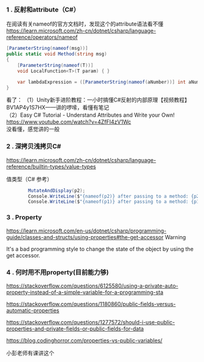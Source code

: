 ### 1 . 反射和attribute（C#）
在阅读有关nameof的官方文档时，发现这个的attribute语法看不懂   
https://learn.microsoft.com/zh-cn/dotnet/csharp/language-reference/operators/nameof
```C#
[ParameterString(nameof(msg))]
public static void Method(string msg)
{
    [ParameterString(nameof(T))]
    void LocalFunction<T>(T param) { }

    var lambdaExpression = ([ParameterString(nameof(aNumber))] int aNumber) => aNumber.ToString();
}
```
看了：
（1）Unity新手进阶教程：一小时搞懂C#反射的内部原理【视频教程】BV1AP4y1S7HX——讲的啰嗦，看懂有笔记  
（2）Easy C# Tutorial - Understand Attributes and Write your Own!
https://www.youtube.com/watch?v=4ZfFI4zV1Wc  
没看懂，感觉讲的一般  

### 2 . 深拷贝浅拷贝C#
https://learn.microsoft.com/zh-cn/dotnet/csharp/language-reference/builtin-types/value-types

值类型（C# 参考）

```C#
        MutateAndDisplay(p2);
        Console.WriteLine($"{nameof(p2)} after passing to a method: {p2}");
        Console.WriteLine($"{nameof(p1)} after passing to a method: {p1}");//我加的
```

### 3 . Property
https://learn.microsoft.com/en-us/dotnet/csharp/programming-guide/classes-and-structs/using-properties#the-get-accessor
 Warning

It's a bad programming style to change the state of the object by using the get accessor.  

### 4 . 何时用不用property(目前能力够)
https://stackoverflow.com/questions/6125580/using-a-private-auto-property-instead-of-a-simple-variable-for-a-programming-sta

https://stackoverflow.com/questions/1180860/public-fields-versus-automatic-properties

https://stackoverflow.com/questions/1277572/should-i-use-public-properties-and-private-fields-or-public-fields-for-data

https://blog.codinghorror.com/properties-vs-public-variables/

小彭老师有课讲这个
